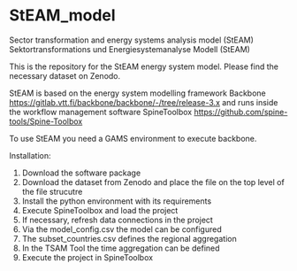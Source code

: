 # StEAM_model
Sector transformation and energy systems analysis model (StEAM)
Sektortransformations und Energiesystemanalyse Modell (StEAM)

This is the repository for the StEAM energy system model. Please find the necessary dataset on Zenodo.

StEAM is based on the energy system modelling framework Backbone https://gitlab.vtt.fi/backbone/backbone/-/tree/release-3.x
and runs inside the workflow management software SpineToolbox https://github.com/spine-tools/Spine-Toolbox

To use StEAM you need a GAMS environment to execute backbone.

Installation:
1. Download the software package
2. Download the dataset from Zenodo and place the file on the top level of the file strucutre
3. Install the python environment with its requirements
4. Execute SpineToolbox and load the project
5. If necessary, refresh data connections in the project
6. Via the model_config.csv the model can be configured
7. The subset_countries.csv defines the regional aggregation
8. In the TSAM Tool the time aggregation can be defined
9. Execute the project in SpineToolbox
